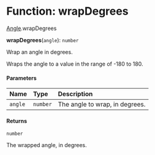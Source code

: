 # Function: wrapDegrees

[Angle](/auto-docs/fixed-layout-editor/modules/Angle.md).wrapDegrees

**wrapDegrees**(`angle`): `number`

Wrap an angle in degrees.

Wraps the angle to a value in the range of -180 to 180.

#### Parameters

| Name | Type | Description |
| :------ | :------ | :------ |
| `angle` | `number` | The angle to wrap, in degrees. |

#### Returns

`number`

The wrapped angle, in degrees.
